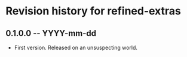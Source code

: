 # Revision history for refined-extras

## 0.1.0.0 -- YYYY-mm-dd

* First version. Released on an unsuspecting world.
